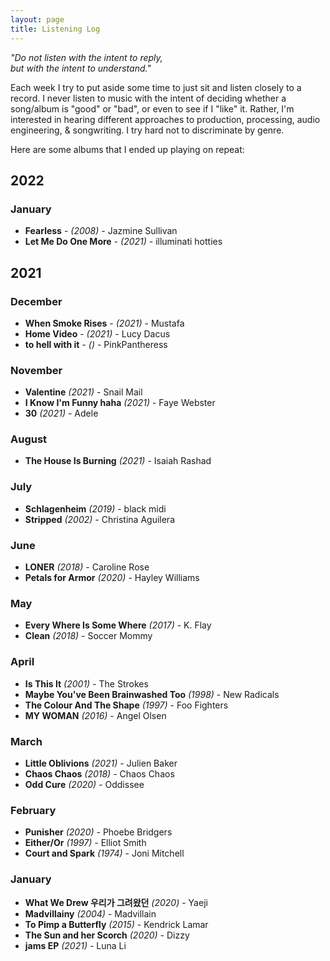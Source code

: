 ```yaml
---
layout: page
title: Listening Log
---
```


<i>"Do not listen with the intent to reply,
<br/>but with the intent to understand."</i>

Each week I try to put aside some time to just sit and listen closely to a record. I never listen to music with the intent of deciding whether a song/album is "good" or "bad", or even to see if I "like" it. Rather, I'm interested in hearing different approaches to production, processing, audio engineering, & songwriting. I try hard not to discriminate by genre.

Here are some albums that I ended up playing on repeat:

## 2022

### January
- **Fearless** - _(2008)_ - Jazmine Sullivan
- **Let Me Do One More** - _(2021)_ - illuminati hotties

## 2021

### December
- **When Smoke Rises** - _(2021)_ - Mustafa
- **Home Video** - _(2021)_ - Lucy Dacus
- **to hell with it** - _()_ - PinkPantheress

### November
- **Valentine** _(2021)_ - Snail Mail
- **I Know I'm Funny haha** _(2021)_ - Faye Webster
- **30** _(2021)_ - Adele

### August
- **The House Is Burning** _(2021)_ - Isaiah Rashad

### July
- **Schlagenheim** _(2019)_ - black midi
- **Stripped** _(2002)_ - Christina Aguilera

### June
- **LONER** _(2018)_ - Caroline Rose
- **Petals for Armor** _(2020)_ - Hayley Williams

### May
- **Every Where Is Some Where** _(2017)_ - K. Flay
- **Clean** _(2018)_ - Soccer Mommy

### April
- **Is This It** _(2001)_ - The Strokes
- **Maybe You've Been Brainwashed Too** _(1998)_ - New Radicals
- **The Colour And The Shape** _(1997)_ - Foo Fighters
- **MY WOMAN** _(2016)_ - Angel Olsen

### March
- **Little Oblivions** _(2021)_ - Julien Baker
- **Chaos Chaos** _(2018)_ - Chaos Chaos
- **Odd Cure** _(2020)_ - Oddissee

### February
- **Punisher** _(2020)_ - Phoebe Bridgers
- **Either/Or** _(1997)_ - Elliot Smith
- **Court and Spark** _(1974)_ - Joni Mitchell

### January
- **What We Drew 우리가 그려왔던** _(2020)_ - Yaeji
- **Madvillainy** _(2004)_ - Madvillain
- **To Pimp a Butterfly** _(2015)_ - Kendrick Lamar
- **The Sun and her Scorch** _(2020)_ - Dizzy
- **jams EP** _(2021)_ - Luna Li
